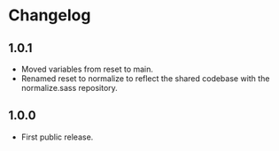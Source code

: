 # Changelog

## 1.0.1
+ Moved variables from reset to main.
+ Renamed reset to normalize to reflect the shared codebase with the normalize.sass repository.

## 1.0.0
+ First public release.
